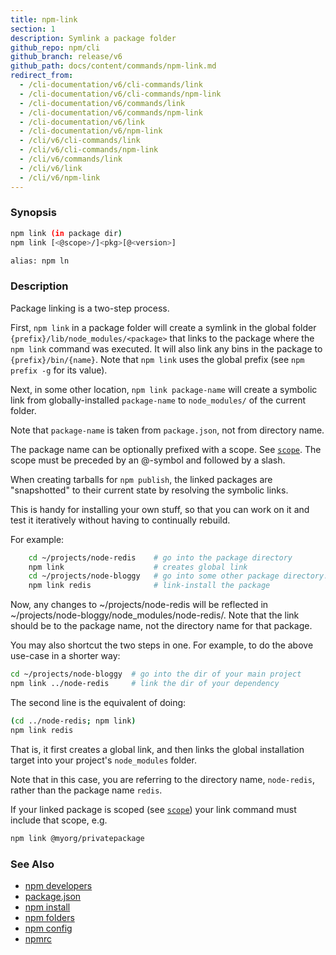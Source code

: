 ```yaml
---
title: npm-link
section: 1
description: Symlink a package folder
github_repo: npm/cli
github_branch: release/v6
github_path: docs/content/commands/npm-link.md
redirect_from:
  - /cli-documentation/v6/cli-commands/link
  - /cli-documentation/v6/cli-commands/npm-link
  - /cli-documentation/v6/commands/link
  - /cli-documentation/v6/commands/npm-link
  - /cli-documentation/v6/link
  - /cli-documentation/v6/npm-link
  - /cli/v6/cli-commands/link
  - /cli/v6/cli-commands/npm-link
  - /cli/v6/commands/link
  - /cli/v6/link
  - /cli/v6/npm-link
---
```


### Synopsis

```bash
npm link (in package dir)
npm link [<@scope>/]<pkg>[@<version>]

alias: npm ln
```

### Description

Package linking is a two-step process.

First, `npm link` in a package folder will create a symlink in the global folder
`{prefix}/lib/node_modules/<package>` that links to the package where the `npm
link` command was executed. It will also link any bins in the package to `{prefix}/bin/{name}`.
Note that `npm link` uses the global prefix (see `npm prefix -g` for its value).

Next, in some other location, `npm link package-name` will create a
symbolic link from globally-installed `package-name` to `node_modules/`
of the current folder.

Note that `package-name` is taken from `package.json`,
not from directory name.

The package name can be optionally prefixed with a scope. See [`scope`](/cli/v6/using-npm/scope).
The scope must be preceded by an @-symbol and followed by a slash.

When creating tarballs for `npm publish`, the linked packages are
"snapshotted" to their current state by resolving the symbolic links.

This is handy for installing your own stuff, so that you can work on it and
test it iteratively without having to continually rebuild.

For example:

```bash
    cd ~/projects/node-redis    # go into the package directory
    npm link                    # creates global link
    cd ~/projects/node-bloggy   # go into some other package directory.
    npm link redis              # link-install the package
```

Now, any changes to ~/projects/node-redis will be reflected in
~/projects/node-bloggy/node_modules/node-redis/. Note that the link should
be to the package name, not the directory name for that package.

You may also shortcut the two steps in one.  For example, to do the
above use-case in a shorter way:

```bash
cd ~/projects/node-bloggy  # go into the dir of your main project
npm link ../node-redis     # link the dir of your dependency
```

The second line is the equivalent of doing:

```bash
(cd ../node-redis; npm link)
npm link redis
```

That is, it first creates a global link, and then links the global
installation target into your project's `node_modules` folder.

Note that in this case, you are referring to the directory name, `node-redis`,
rather than the package name `redis`.

If your linked package is scoped (see [`scope`](/cli/v6/using-npm/scope)) your link command must include that scope, e.g.

```bash
npm link @myorg/privatepackage
```

### See Also

* [npm developers](/cli/v6/using-npm/developers)
* [package.json](/cli/v6/configuring-npm/package-json)
* [npm install](/cli/v6/commands/npm-install)
* [npm folders](/cli/v6/configuring-npm/folders)
* [npm config](/cli/v6/commands/npm-config)
* [npmrc](/cli/v6/configuring-npm/npmrc)
